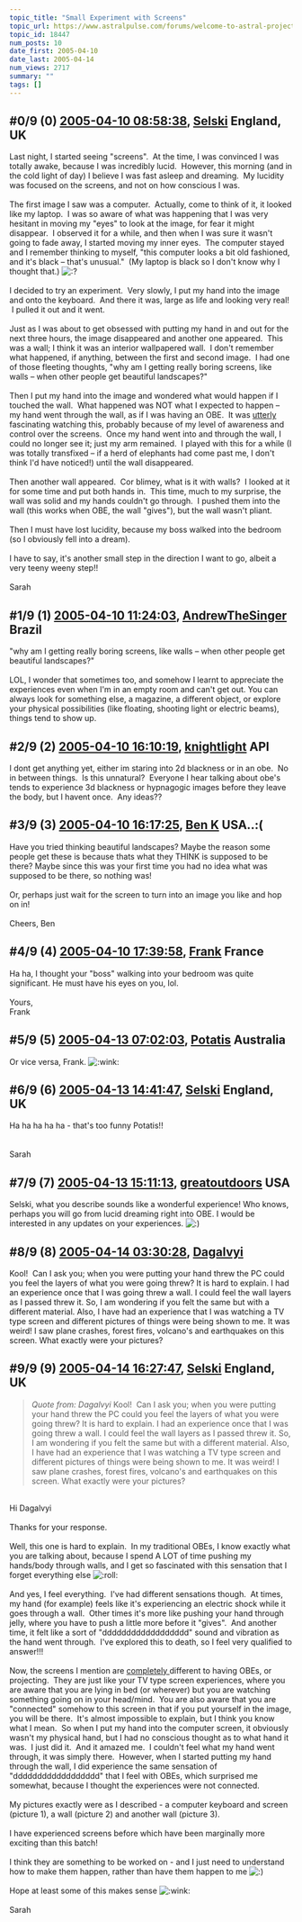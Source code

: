 ```yaml
---
topic_title: "Small Experiment with Screens"
topic_url: https://www.astralpulse.com/forums/welcome-to-astral-projection-experiences!/small-experiment-with-screens
topic_id: 18447
num_posts: 10
date_first: 2005-04-10
date_last: 2005-04-14
num_views: 2717
summary: ""
tags: []
---
```


## \#0/9 (0) [2005-04-10 08:58:38](https://www.astralpulse.com/forums/index.php?msg=159654), [Selski](https://www.astralpulse.com/forums/profile/?u=6012) England, UK ##
<section>
Last night, I started seeing "screens".  At the time, I was convinced I was totally awake, because I was incredibly lucid.  However, this morning (and in the cold light of day) I believe I was fast asleep and dreaming.  My lucidity was focused on the screens, and not on how conscious I was.
<br>
<br>
The first image I saw was a computer.  Actually, come to think of it, it looked like my laptop.  I was so aware of what was happening that I was very hesitant in moving my "eyes" to look at the image, for fear it might disappear.  I observed it for a while, and then when I was sure it wasn't going to fade away, I started moving my inner eyes.  The computer stayed and I remember thinking to myself, "this computer looks a bit old fashioned, and it's black – that's unusual."  (My laptop is black so I don't know why I thought that.)
<img alt=":?" class="smiley" src="https://www.astralpulse.com/forums/Smileys/fugue/huh.png" title="Huh"/>
<br>
<br>
I decided to try an experiment.  Very slowly, I put my hand into the image and onto the keyboard.  And there it was, large as life and looking very real!  I pulled it out and it went.
<br>
<br>
Just as I was about to get obsessed with putting my hand in and out for the next three hours, the image disappeared and another one appeared.  This was a wall; I think it was an interior wallpapered wall.  I don't remember what happened, if anything, between the first and second image.  I had one of those fleeting thoughts, "why am I getting really boring screens, like walls – when other people get beautiful landscapes?"
<br>
<br>
Then I put my hand into the image and wondered what would happen if I touched the wall.  What happened was NOT what I expected to happen – my hand went through the wall, as if I was having an OBE.  It was
<u>
 utterly
</u>
fascinating watching this, probably because of my level of awareness and control over the screens.  Once my hand went into and through the wall, I could no longer see it; just my arm remained.  I played with this for a while (I was totally transfixed – if a herd of elephants had come past me, I don't think I'd have noticed!) until the wall disappeared.
<br>
<br>
Then another wall appeared.  Cor blimey, what is it with walls?  I looked at it for some time and put both hands in.  This time, much to my surprise, the wall was solid and my hands couldn't go through.  I pushed them into the wall (this works when OBE, the wall "gives"), but the wall wasn't pliant.
<br>
<br>
Then I must have lost lucidity, because my boss walked into the bedroom (so I obviously fell into a dream).
<br>
<br>
I have to say, it's another small step in the direction I want to go, albeit a very teeny weeny step!!
<br>
<br>
Sarah
</section>

## \#1/9 (1) [2005-04-10 11:24:03](https://www.astralpulse.com/forums/index.php?msg=159668), [AndrewTheSinger](https://www.astralpulse.com/forums/profile/?u=629) Brazil ##
<section>
"why am I getting really boring screens, like walls – when other people get beautiful landscapes?"
<br>
<br>
LOL, I wonder that sometimes too, and somehow I learnt to appreciate the experiences even when I'm in an empty room and can't get out. You can always look for something else, a magazine, a different object, or explore your physical possibilities (like floating, shooting light or electric beams), things tend to show up.
</section>

## \#2/9 (2) [2005-04-10 16:10:19](https://www.astralpulse.com/forums/index.php?msg=159705), [knightlight](https://www.astralpulse.com/forums/profile/?u=8736) API ##
<section>
I dont get anything yet, either im staring into 2d blackness or in an obe.  No in between things.  Is this unnatural?  Everyone I hear talking about obe's tends to experience 3d blackness or hypnagogic images before they leave the body, but I havent once.  Any ideas??
</section>

## \#3/9 (3) [2005-04-10 16:17:25](https://www.astralpulse.com/forums/index.php?msg=159707), [Ben K](https://www.astralpulse.com/forums/profile/?u=8796) USA..:( ##
<section>
Have you tried thinking beautiful landscapes? Maybe the reason some people get these is because thats what they THINK is supposed to be there? Maybe since this was your first time you had no idea what was supposed to be there, so nothing was!
<br>
<br>
Or, perhaps just wait for the screen to turn into an image you like and hop on in!
<br>
<br>
Cheers, Ben
</section>

## \#4/9 (4) [2005-04-10 17:39:58](https://www.astralpulse.com/forums/index.php?msg=159717), [Frank](https://www.astralpulse.com/forums/profile/?u=359) France ##
<section>
Ha ha, I thought your "boss" walking into your bedroom was quite significant. He must have his eyes on you, lol.
<br>
<br>
Yours,
<br>
Frank
</section>

## \#5/9 (5) [2005-04-13 07:02:03](https://www.astralpulse.com/forums/index.php?msg=160088), [Potatis](https://www.astralpulse.com/forums/profile/?u=5408) Australia ##
<section>
Or vice versa, Frank.
<img alt=":wink:" class="smiley" src="https://www.astralpulse.com/forums/Smileys/fugue/wink.png" title="Wink"/>
</section>

## \#6/9 (6) [2005-04-13 14:41:47](https://www.astralpulse.com/forums/index.php?msg=160101), [Selski](https://www.astralpulse.com/forums/profile/?u=6012) England, UK ##
<section>
Ha ha ha ha ha - that's too funny Potatis!!
<br>
<br>
<img alt="" class="bbc_img" loading="lazy" src="http://www.click-smilies.de/sammlung0304/lachen/laughing-smiley-007.gif"/>
<br>
<br>
Sarah
</section>

## \#7/9 (7) [2005-04-13 15:11:13](https://www.astralpulse.com/forums/index.php?msg=160106), [greatoutdoors](https://www.astralpulse.com/forums/profile/?u=2601) USA ##
<section>
Selski, what you describe sounds like a wonderful experience! Who knows, perhaps you will go from lucid dreaming right into OBE. I would be interested in any updates on your experiences.
<img alt=":)" class="smiley" src="https://www.astralpulse.com/forums/Smileys/fugue/smiley.png" title="Smiley"/>
</section>

## \#8/9 (8) [2005-04-14 03:30:28](https://www.astralpulse.com/forums/index.php?msg=160203), [Dagalvyi](https://www.astralpulse.com/forums/profile/?u=8737)  ##
<section>
Kool!  Can I ask you; when you were putting your hand threw the PC could you feel the layers of what you were going threw? It is hard to explain. I had an experience once that I was going threw a wall. I could feel the wall layers as I passed threw it. So, I am wondering if you felt the same but with a different material. Also, I have had an experience that I was watching a TV type screen and different pictures of things were being shown to me. It was weird! I saw plane crashes, forest fires, volcano's and earthquakes on this screen. What exactly were your pictures?
</section>

## \#9/9 (9) [2005-04-14 16:27:47](https://www.astralpulse.com/forums/index.php?msg=160297), [Selski](https://www.astralpulse.com/forums/profile/?u=6012) England, UK ##
<section>
<blockquote class="bbc_standard_quote">
 <cite>
  Quote from: Dagalvyi
 </cite>
 Kool!  Can I ask you; when you were putting your hand threw the PC could you feel the layers of what you were going threw? It is hard to explain. I had an experience once that I was going threw a wall. I could feel the wall layers as I passed threw it. So, I am wondering if you felt the same but with a different material. Also, I have had an experience that I was watching a TV type screen and different pictures of things were being shown to me. It was weird! I saw plane crashes, forest fires, volcano's and earthquakes on this screen. What exactly were your pictures?
</blockquote>
<br>
Hi Dagalvyi
<br>
<br>
Thanks for your response.
<br>
<br>
Well, this one is hard to explain.  In my traditional OBEs, I know exactly what you are talking about, because I spend A LOT of time pushing my hands/body through walls, and I get so fascinated with this sensation that I forget everything else
<img alt=":roll:" class="smiley" src="https://www.astralpulse.com/forums/Smileys/fugue/rolleyes.png" title="Roll Eyes"/>
<br>
<br>
And yes, I feel everything.  I've had different sensations though.  At times, my hand (for example) feels like it's experiencing an electric shock while it goes through a wall.  Other times it's more like pushing your hand through jelly, where you have to push a little more before it "gives".  And another time, it felt like a sort of "dddddddddddddddddd" sound and vibration as the hand went through.  I've explored this to death, so I feel very qualified to answer!!!
<br>
<br>
Now, the screens I mention are
<u>
 completely
</u>
different to having OBEs, or projecting.  They are just like your TV type screen experiences, where you are aware that you are lying in bed (or wherever) but you are watching something going on in your head/mind.  You are also aware that you are "connected" somehow to this screen in that if you put yourself in the image, you will be there.  It's almost impossible to explain, but I think you know what I mean.  So when I put my hand into the computer screen, it obviously wasn't my physical hand, but I had no conscious thought as to what hand it was.  I just did it.  And it amazed me.  I couldn't feel what my hand went through, it was simply there.  However, when I started putting my hand through the wall, I did experience the same sensation of "dddddddddddddddddd" that I feel with OBEs, which surprised me somewhat, because I thought the experiences were not connected.
<br>
<br>
My pictures exactly were as I described - a computer keyboard and screen (picture 1), a wall (picture 2) and another wall (picture 3).
<br>
<br>
I have experienced screens before which have been marginally more exciting than this batch!
<br>
<br>
I think they are something to be worked on - and I just need to understand how to make them happen, rather than have them happen to me
<img alt=":)" class="smiley" src="https://www.astralpulse.com/forums/Smileys/fugue/smiley.png" title="Smiley"/>
<br>
<br>
Hope at least some of this makes sense
<img alt=":wink:" class="smiley" src="https://www.astralpulse.com/forums/Smileys/fugue/wink.png" title="Wink"/>
<br>
<br>
Sarah
</section>